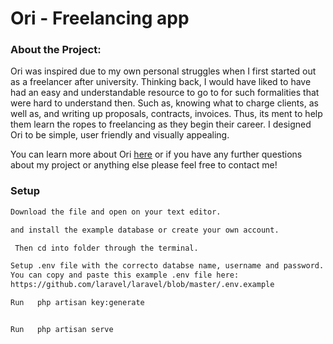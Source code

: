 
# Ori - Freelancing app

### About the Project: 
Ori was inspired due to my own personal struggles when I first started out as a freelancer after university. 
Thinking back, I would have liked to have had an easy and understandable resource to go to for such formalities that were hard 
to understand then. Such as, knowing what to charge clients, as well as, and writing up proposals, contracts, invoices.
Thus, its ment to help them learn the ropes to freelancing as they begin their career. I designed Ori to be simple, user friendly and visually appealing. 

You can learn more about Ori [here](https://sabrina53.github.io/oriPromoSite/) 
or if you have any further questions about my project or anything else please feel free to contact me! 


### Setup
```bash
Download the file and open on your text editor. 
```
```bash
and install the example database or create your own account.
```
```bash
 Then cd into folder through the terminal.
```

```bash
Setup .env file with the correcto databse name, username and password. 
You can copy and paste this example .env file here: 
https://github.com/laravel/laravel/blob/master/.env.example
```

```bash
Run   php artisan key:generate
```

```bash

Run   php artisan serve 
```


